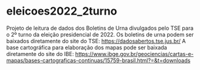 # eleicoes2022_2turno
Projeto de leitura de dados dos Boletins de Urna divulgados pelo TSE para o 2º turno da eleição presidencial de 2022.
Os boletins de urna podem ser baixados diretamente do site do TSE: https://dadosabertos.tse.jus.br/
A base cartográfica para elaboração dos mapas pode ser baixada diretamente do site do IBE: https://www.ibge.gov.br/geociencias/cartas-e-mapas/bases-cartograficas-continuas/15759-brasil.html?=&t=downloads
